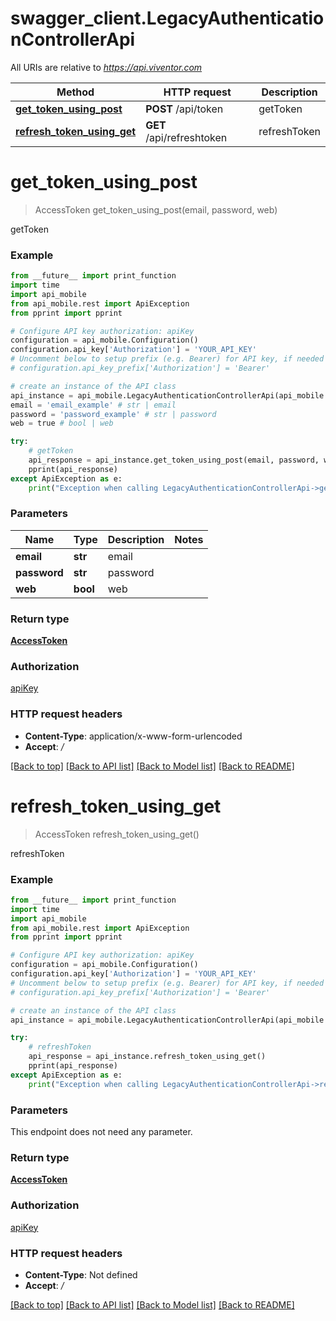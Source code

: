 # swagger_client.LegacyAuthenticationControllerApi

All URIs are relative to *https://api.viventor.com*

Method | HTTP request | Description
------------- | ------------- | -------------
[**get_token_using_post**](LegacyAuthenticationControllerApi.md#get_token_using_post) | **POST** /api/token | getToken
[**refresh_token_using_get**](LegacyAuthenticationControllerApi.md#refresh_token_using_get) | **GET** /api/refreshtoken | refreshToken


# **get_token_using_post**
> AccessToken get_token_using_post(email, password, web)

getToken

### Example
```python
from __future__ import print_function
import time
import api_mobile
from api_mobile.rest import ApiException
from pprint import pprint

# Configure API key authorization: apiKey
configuration = api_mobile.Configuration()
configuration.api_key['Authorization'] = 'YOUR_API_KEY'
# Uncomment below to setup prefix (e.g. Bearer) for API key, if needed
# configuration.api_key_prefix['Authorization'] = 'Bearer'

# create an instance of the API class
api_instance = api_mobile.LegacyAuthenticationControllerApi(api_mobile.ApiClient(configuration))
email = 'email_example' # str | email
password = 'password_example' # str | password
web = true # bool | web

try:
    # getToken
    api_response = api_instance.get_token_using_post(email, password, web)
    pprint(api_response)
except ApiException as e:
    print("Exception when calling LegacyAuthenticationControllerApi->get_token_using_post: %s\n" % e)
```

### Parameters

Name | Type | Description  | Notes
------------- | ------------- | ------------- | -------------
 **email** | **str**| email | 
 **password** | **str**| password | 
 **web** | **bool**| web | 

### Return type

[**AccessToken**](AccessToken.md)

### Authorization

[apiKey](../README.md#apiKey)

### HTTP request headers

 - **Content-Type**: application/x-www-form-urlencoded
 - **Accept**: */*

[[Back to top]](#) [[Back to API list]](../README.md#documentation-for-api-endpoints) [[Back to Model list]](../README.md#documentation-for-models) [[Back to README]](../README.md)

# **refresh_token_using_get**
> AccessToken refresh_token_using_get()

refreshToken

### Example
```python
from __future__ import print_function
import time
import api_mobile
from api_mobile.rest import ApiException
from pprint import pprint

# Configure API key authorization: apiKey
configuration = api_mobile.Configuration()
configuration.api_key['Authorization'] = 'YOUR_API_KEY'
# Uncomment below to setup prefix (e.g. Bearer) for API key, if needed
# configuration.api_key_prefix['Authorization'] = 'Bearer'

# create an instance of the API class
api_instance = api_mobile.LegacyAuthenticationControllerApi(api_mobile.ApiClient(configuration))

try:
    # refreshToken
    api_response = api_instance.refresh_token_using_get()
    pprint(api_response)
except ApiException as e:
    print("Exception when calling LegacyAuthenticationControllerApi->refresh_token_using_get: %s\n" % e)
```

### Parameters
This endpoint does not need any parameter.

### Return type

[**AccessToken**](AccessToken.md)

### Authorization

[apiKey](../README.md#apiKey)

### HTTP request headers

 - **Content-Type**: Not defined
 - **Accept**: */*

[[Back to top]](#) [[Back to API list]](../README.md#documentation-for-api-endpoints) [[Back to Model list]](../README.md#documentation-for-models) [[Back to README]](../README.md)

